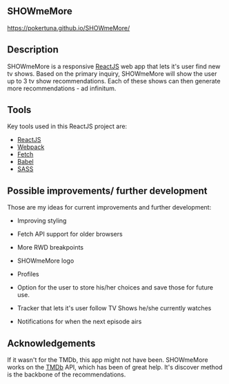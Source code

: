 ## SHOWmeMore
https://pokertuna.github.io/SHOWmeMore/

## Description
SHOWmeMore is a responsive [ReactJS](http://facebook.github.io/react/index.html) web app that lets it's user find new tv shows.
Based on the primary inquiry, SHOWmeMore will show the user up to 3 tv show recommendations.
Each of these shows can then generate more recommendations - ad infinitum.

## Tools
Key tools used in this ReactJS project are:

* [ReactJS](http://facebook.github.io/react/index.html)
* [Webpack](https://webpack.github.io/)
* [Fetch](https://developer.mozilla.org/en-US/docs/Web/API/Fetch_API)
* [Babel](https://babeljs.io/)
* [SASS](http://sass-lang.com/)

## Possible improvements/ further development
Those are my ideas for current improvements and further development:

* Improving styling
* Fetch API support for older browsers
* More RWD breakpoints
* SHOWmeMore logo

* Profiles
* Option for the user to store his/her choices and save those for future use.
* Tracker that lets it's user follow TV Shows he/she currently watches
* Notifications for when the next episode airs

## Acknowledgements
If it wasn't for the TMDb, this app might not have been. SHOWmeMore works on the [TMDb](https://www.themoviedb.org/) API, which has been of great help. It's discover method is the backbone of the recommendations.
